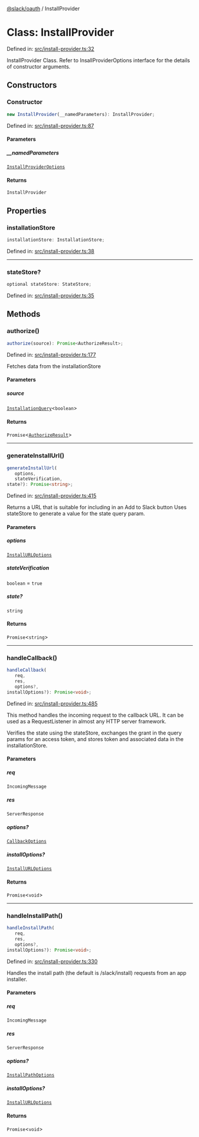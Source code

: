 [@slack/oauth](../index.md) / InstallProvider

# Class: InstallProvider

Defined in: [src/install-provider.ts:32](https://github.com/slackapi/node-slack-sdk/blob/main/packages/oauth/src/install-provider.ts#L32)

InstallProvider Class. Refer to InsallProviderOptions interface for the details of constructor arguments.

## Constructors

### Constructor

```ts
new InstallProvider(__namedParameters): InstallProvider;
```

Defined in: [src/install-provider.ts:87](https://github.com/slackapi/node-slack-sdk/blob/main/packages/oauth/src/install-provider.ts#L87)

#### Parameters

##### \_\_namedParameters

[`InstallProviderOptions`](../interfaces/InstallProviderOptions.md)

#### Returns

`InstallProvider`

## Properties

### installationStore

```ts
installationStore: InstallationStore;
```

Defined in: [src/install-provider.ts:38](https://github.com/slackapi/node-slack-sdk/blob/main/packages/oauth/src/install-provider.ts#L38)

***

### stateStore?

```ts
optional stateStore: StateStore;
```

Defined in: [src/install-provider.ts:35](https://github.com/slackapi/node-slack-sdk/blob/main/packages/oauth/src/install-provider.ts#L35)

## Methods

### authorize()

```ts
authorize(source): Promise<AuthorizeResult>;
```

Defined in: [src/install-provider.ts:177](https://github.com/slackapi/node-slack-sdk/blob/main/packages/oauth/src/install-provider.ts#L177)

Fetches data from the installationStore

#### Parameters

##### source

[`InstallationQuery`](../interfaces/InstallationQuery.md)\<`boolean`\>

#### Returns

`Promise`\<[`AuthorizeResult`](../interfaces/AuthorizeResult.md)\>

***

### generateInstallUrl()

```ts
generateInstallUrl(
   options, 
   stateVerification, 
state?): Promise<string>;
```

Defined in: [src/install-provider.ts:415](https://github.com/slackapi/node-slack-sdk/blob/main/packages/oauth/src/install-provider.ts#L415)

Returns a URL that is suitable for including in an Add to Slack button
Uses stateStore to generate a value for the state query param.

#### Parameters

##### options

[`InstallURLOptions`](../interfaces/InstallURLOptions.md)

##### stateVerification

`boolean` = `true`

##### state?

`string`

#### Returns

`Promise`\<`string`\>

***

### handleCallback()

```ts
handleCallback(
   req, 
   res, 
   options?, 
installOptions?): Promise<void>;
```

Defined in: [src/install-provider.ts:485](https://github.com/slackapi/node-slack-sdk/blob/main/packages/oauth/src/install-provider.ts#L485)

This method handles the incoming request to the callback URL.
It can be used as a RequestListener in almost any HTTP server
framework.

Verifies the state using the stateStore, exchanges the grant in the
query params for an access token, and stores token and associated data
in the installationStore.

#### Parameters

##### req

`IncomingMessage`

##### res

`ServerResponse`

##### options?

[`CallbackOptions`](../interfaces/CallbackOptions.md)

##### installOptions?

[`InstallURLOptions`](../interfaces/InstallURLOptions.md)

#### Returns

`Promise`\<`void`\>

***

### handleInstallPath()

```ts
handleInstallPath(
   req, 
   res, 
   options?, 
installOptions?): Promise<void>;
```

Defined in: [src/install-provider.ts:330](https://github.com/slackapi/node-slack-sdk/blob/main/packages/oauth/src/install-provider.ts#L330)

Handles the install path (the default is /slack/install) requests from an app installer.

#### Parameters

##### req

`IncomingMessage`

##### res

`ServerResponse`

##### options?

[`InstallPathOptions`](../interfaces/InstallPathOptions.md)

##### installOptions?

[`InstallURLOptions`](../interfaces/InstallURLOptions.md)

#### Returns

`Promise`\<`void`\>
